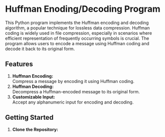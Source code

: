 # Huffman Enoding/Decoding Program
This Python program implements the Huffman encoding and decoding algorithm, a popular technique for lossless data compression. Huffman coding is widely used in file compression, especially in scenarios where efficient representation of frequently occurring symbols is crucial. The program allows users to encode a message using Huffman coding and decode it back to its original form.

## Features
1. **Huffman Encoding:** <br>
Compress a message by encoding it using Huffman coding.
2. **Huffman Decoding:** <br>
Decompress a Huffman-encoded message to its original form.
3. **Customizable Input:** <br>
Accept any alphanumeric input for encoding and decoding.

## Getting Started
1. **Clone the Repository:**<br>
```bash git clone https://github.com/yourusername/huffman-coding.git cd huffman-coding
